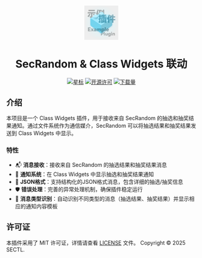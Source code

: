 <div align="center">
<img src="icon.png" alt="SecRandom" width="18%">
<h1>SecRandom & Class Widgets 联动</h1>


[![星标](https://img.shields.io/github/stars/SECTL/cw-SecRandom-CW-plugin?style=for-the-badge&color=orange&label=星标)](https://github.com/SECTL/cw-SecRandom-CW-plugin)
[![开源许可](https://img.shields.io/badge/license-MIT-darkgreen.svg?label=开源许可证&style=for-the-badge)](https://github.com/SECTL/cw-SecRandom-CW-plugin)
[![下载量](https://img.shields.io/github/downloads/SECTL/cw-SecRandom-CW-plugin/total.svg?label=下载量&color=green&style=for-the-badge)](https://github.com/SECTL/cw-SecRandom-CW-plugin)

</div>

## 介绍

本项目是一个 Class Widgets 插件，用于接收来自 SecRandom 的抽选和抽奖结果通知。通过文件系统作为通信媒介，SecRandom 可以将抽选结果和抽奖结果发送到 Class Widgets 中显示。

### 特性

- 📬 **消息接收**：接收来自 SecRandom 的抽选结果和抽奖结果消息
- 📢 **通知系统**：在 Class Widgets 中显示抽选和抽奖结果通知
- 📝 **JSON格式**：支持结构化的JSON格式消息，包含详细的抽选/抽奖信息
- 🛡️ **错误处理**：完善的异常处理机制，确保插件稳定运行
- 🎯 **消息类型识别**：自动识别不同类型的消息（抽选结果、抽奖结果）并显示相应的通知内容模板

## 许可证
本插件采用了 MIT 许可证，详情请查看 [LICENSE](LICENSE) 文件。
Copyright © 2025 SECTL.